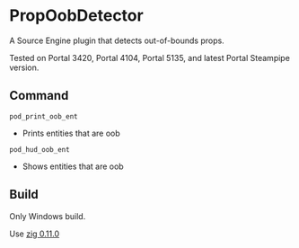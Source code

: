 # PropOobDetector

A Source Engine plugin that detects out-of-bounds props.

Tested on Portal 3420, Portal 4104, Portal 5135, and latest Portal Steampipe version.

## Command
`pod_print_oob_ent`
- Prints entities that are oob

`pod_hud_oob_ent`
- Shows entities that are oob

## Build
Only Windows build.

Use [zig 0.11.0](https://ziglang.org/download/#release-0.11.0)
